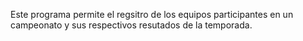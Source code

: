 Este programa permite el regsitro de los equipos participantes en un campeonato y sus respectivos resutados de la temporada. 
